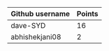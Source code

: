 | Github username | Points |
|-----------------|--------|
|        dave-SYD         |    16    |
| abhishekjani08 | 2 |
